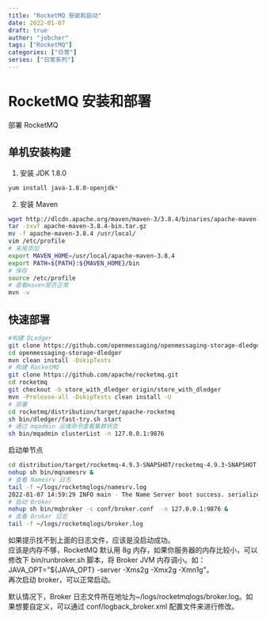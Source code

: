 ```yaml
---
title: "RocketMQ 安装和启动"
date: 2022-01-07
draft: true
author: "jobcher"
tags: ["RocketMQ"]
categories: ["日常"]
series: ["日常系列"]
---
```


# RocketMQ 安装和部署

部署 RocketMQ

## 单机安装构建

1. 安装 JDK 1.8.0

```sh
yum install java-1.8.0-openjdk*
```

2. 安装 Maven

```sh
wget http://dlcdn.apache.org/maven/maven-3/3.8.4/binaries/apache-maven-3.8.4-bin.tar.gz
tar -zxvf apache-maven-3.8.4-bin.tar.gz
mv -f apache-maven-3.8.4 /usr/local/
vim /etc/profile
# 末尾添加
export MAVEN_HOME=/usr/local/apache-maven-3.8.4
export PATH=${PATH}:${MAVEN_HOME}/bin
# 保存
source /etc/profile
# 查看maven是否正常
mvn -v
```

## 快速部署

```sh
#构建 DLedger
git clone https://github.com/openmessaging/openmessaging-storage-dledger.git
cd openmessaging-storage-dledger
mvn clean install -DskipTests
# 构建 RocketMQ
git clone https://github.com/apache/rocketmq.git
cd rocketmq
git checkout -b store_with_dledger origin/store_with_dledger
mvn -Prelease-all -DskipTests clean install -U
# 部署
cd rocketmq/distribution/target/apache-rocketmq
sh bin/dledger/fast-try.sh start
# 通过 mqadmin 运维命令查看集群状态
sh bin/mqadmin clusterList -n 127.0.0.1:9876
```

启动单节点

```sh
cd distribution/target/rocketmq-4.9.3-SNAPSHOT/rocketmq-4.9.3-SNAPSHOT
nohup sh bin/mqnamesrv &
# 查看 Namesrv 日志
tail -f ~/logs/rocketmqlogs/namesrv.log
2022-01-07 14:59:29 INFO main - The Name Server boot success. serializeType=JSON
# 启动 Broker
nohup sh bin/mqbroker -c conf/broker.conf  -n 127.0.0.1:9876 &
# 查看 Broker 日志
tail -f ~/logs/rocketmqlogs/broker.log
```

如果提示找不到上面的日志文件，应该是没启动成功。  
应该是内存不够，RocketMQ 默认用 8g 内存，如果你服务器的内存比较小，可以修改下 bin/runbroker.sh 脚本，将 Broker JVM 内存调小。如：JAVA_OPT="${JAVA_OPT} -server -Xms2g -Xmx2g -Xmn1g"。  
再次启动 broker，可以正常启动。

默认情况下，Broker 日志文件所在地址为~/logs/rocketmqlogs/broker.log。如果想要自定义，可以通过 conf/logback_broker.xml 配置文件来进行修改。
